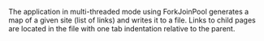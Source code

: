 The application in multi-threaded mode using ForkJoinPool generates a map of a given site (list of links) and writes it to a file. Links to child pages are located in the file with one tab indentation relative to the parent.